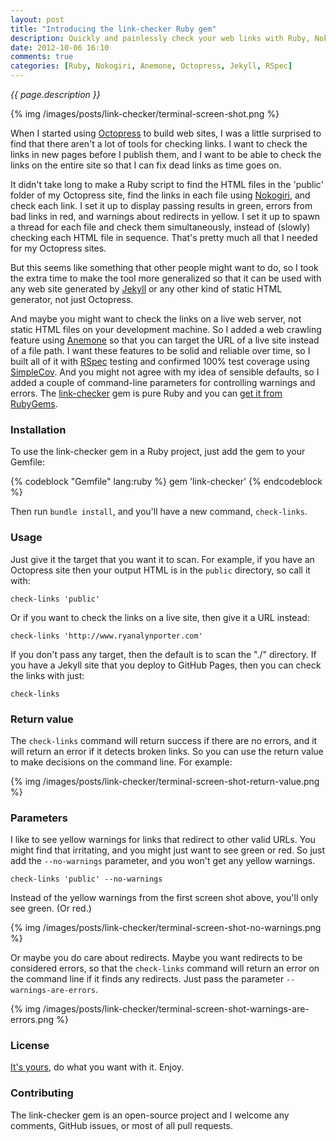 ```yaml
---
layout: post
title: "Introducing the link-checker Ruby gem"
description: Quickly and painlessly check your web links with Ruby, Nokogiri and Anemone
date: 2012-10-06 16:10
comments: true
categories: [Ruby, Nokogiri, Anemone, Octopress, Jekyll, RSpec]
---
```


_{{ page.description }}_

{% img /images/posts/link-checker/terminal-screen-shot.png %}

When I started using [Octopress](http://octopress.org) to build web sites, I was a little surprised to find that there aren't a lot of tools for checking links.  I want to check the links in new pages before I publish them, and I want to be able to check the links on the entire site so that I can fix dead links as time goes on.

It didn't take long to make a Ruby script to find the HTML files in the 'public' folder of my Octopress site, find the links in each file using [Nokogiri](http://nokogiri.org), and check each link.  I set it up to display passing results in green, errors from bad links in red, and warnings about redirects in yellow.  I set it up to spawn a thread for each file and check them simultaneously, instead of (slowly) checking each HTML file in sequence.  That's pretty much all that I needed for my Octopress sites.

But this seems like something that other people might want to do, so I took the extra time to make the tool more generalized so that it can be used with any web site generated by [Jekyll](https://github.com/mojombo/jekyll) or any other kind of static HTML generator, not just Octopress.

And maybe you might want to check the links on a live web server, not static HTML files on your development machine.  So I added a web crawling feature using [Anemone](http://anemone.rubyforge.org) so that you can target the URL of a live site instead of a file path.  I want these features to be solid and reliable over time, so I built all of it with [RSpec](http://rspec.info) testing and confirmed 100% test coverage using [SimpleCov](https://github.com/colszowka/simplecov).  And you might not agree with my idea of sensible defaults, so I added a couple of command-line parameters for controlling warnings and errors.  The [link-checker](https://github.com/endymion/link-checker) gem is pure Ruby and you can [get it from RubyGems](https://rubygems.org/gems/link-checker).

### Installation

To use the link-checker gem in a Ruby project, just add the gem to your Gemfile:

{% codeblock "Gemfile" lang:ruby %}
gem 'link-checker'
{% endcodeblock %}

Then run ```bundle install```, and you'll have a new command, ```check-links```.

### Usage

Just give it the target that you want it to scan.  For example, if you have an Octopress site then your output HTML is in the ```public``` directory, so call it with:

    check-links 'public'

Or if you want to check the links on a live site, then give it a URL instead:

    check-links 'http://www.ryanalynporter.com'

If you don't pass any target, then the default is to scan the "./" directory.  If you have a Jekyll site that you deploy to GitHub Pages, then you can check the links with just:

    check-links

### Return value

The ```check-links``` command will return success if there are no errors, and it will return an error if it detects broken links.  So you can use the return value to make decisions on the command line.  For example:

{% img /images/posts/link-checker/terminal-screen-shot-return-value.png %}

### Parameters

I like to see yellow warnings for links that redirect to other valid URLs.  You might find that irritating, and you might just want to see green or red.  So just add the ```--no-warnings``` parameter, and you won't get any yellow warnings.

    check-links 'public' --no-warnings

Instead of the yellow warnings from the first screen shot above, you'll only see green.  (Or red.)

{% img /images/posts/link-checker/terminal-screen-shot-no-warnings.png %}

Or maybe you do care about redirects.  Maybe you want redirects to be considered errors, so that the ```check-links``` command will return an error on the command line if it finds any redirects.  Just pass the parameter ```--warnings-are-errors```.

{% img /images/posts/link-checker/terminal-screen-shot-warnings-are-errors.png %}

### License

[It's yours](https://github.com/endymion/link-checker/blob/master/LICENSE.txt), do what you want with it.  Enjoy.

### Contributing

The link-checker gem is an open-source project and I welcome any comments, GitHub issues, or most of all pull requests.
